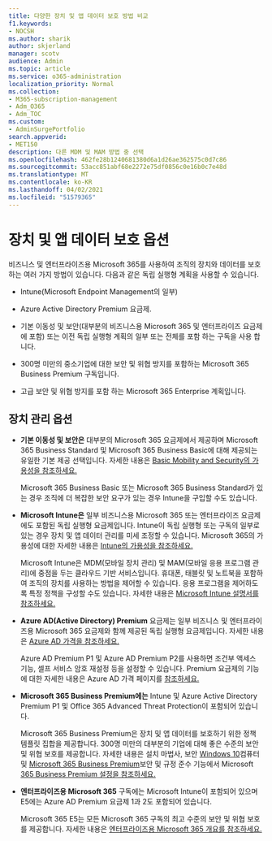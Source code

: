 ```yaml
---
title: 다양한 장치 및 앱 데이터 보호 방법 비교
f1.keywords:
- NOCSH
ms.author: sharik
author: skjerland
manager: scotv
audience: Admin
ms.topic: article
ms.service: o365-administration
localization_priority: Normal
ms.collection:
- M365-subscription-management
- Adm_O365
- Adm_TOC
ms.custom:
- AdminSurgePortfolio
search.appverid:
- MET150
description: 다른 MDM 및 MAM 방법 중 선택
ms.openlocfilehash: 462fe28b1240681380d6a1d26ae362575c0d7c86
ms.sourcegitcommit: 53acc851abf68e2272e75df0856c0e16b0c7e48d
ms.translationtype: MT
ms.contentlocale: ko-KR
ms.lasthandoff: 04/02/2021
ms.locfileid: "51579365"
---
```

# <a name="options-for-protecting-your-devices-and-app-data"></a>장치 및 앱 데이터 보호 옵션

비즈니스 및 엔터프라이즈용 Microsoft 365를 사용하여 조직의 장치와 데이터를 보호하는 여러 가지 방법이 있습니다. 다음과 같은 독립 실행형 계획을 사용할 수 있습니다.

- Intune(Microsoft Endpoint Management의 일부)
- Azure Active Directory Premium 요금제.
- 기본 이동성 및 보안(대부분의 비즈니스용 Microsoft 365 및 엔터프라이즈 요금제에 포함) 또는 이전 독립 실행형 계획의 일부 또는 전체를 포함 하는 구독을 사용 합니다.

- 300명 미만의 중소기업에 대한 보안 및 위협 방지를 포함하는 Microsoft 365 Business Premium 구독입니다.
- 고급 보안 및 위협 방지를 포함 하는 Microsoft 365 Enterprise 계획입니다.

## <a name="device-management-options"></a>장치 관리 옵션

- **기본 이동성 및 보안은** 대부분의 Microsoft 365 요금제에서 제공하며 Microsoft 365 Business Standard 및 Microsoft 365 Business Basic에 대해 제공되는 유일한 기본 제공 선택입니다. 자세한 내용은 [Basic Mobility and Security의 가용성을 참조하세요.](../basic-mobility-security/choose-between-basic-mobility-and-security-and-intune.md#availability-of-basic-mobility-and-security-and-intune) 

    Microsoft 365 Business Basic 또는 Microsoft 365 Business Standard가 있는 경우 조직에 더 복잡한 보안 요구가 있는 경우 Intune을 구입할 수도 있습니다.
 
- **Microsoft Intune은** 일부 비즈니스용 Microsoft 365 또는 엔터프라이즈 요금제에도 포함된 독립 실행형 요금제입니다. Intune이 독립 실행형 또는 구독의 일부로 있는 경우 장치 및 앱 데이터 관리를 미세 조정할 수 있습니다. Microsoft 365의 가용성에 대한 자세한 내용은 [Intune의 가용성을 참조하세요.](../basic-mobility-security/choose-between-basic-mobility-and-security-and-intune.md#availability-of-basic-mobility-and-security-and-intune)

    Microsoft Intune은 MDM(모바일 장치 관리) 및 MAM(모바일 응용 프로그램 관리)에 중점을 두는 클라우드 기반 서비스입니다. 휴대폰, 태블릿 및 노트북을 포함하여 조직의 장치를 사용하는 방법을 제어할 수 있습니다. 응용 프로그램을 제어하도록 특정 정책을 구성할 수도 있습니다. 자세한 내용은 [Microsoft Intune 설명서를 참조하세요.](/mem/intune/)

- **Azure AD(Active Directory) Premium** 요금제는 일부 비즈니스 및 엔터프라이즈용 Microsoft 365 요금제와 함께 제공된 독립 실행형 요금제입니다. 자세한 내용은 [Azure AD 가격을 참조하세요.](https://azure.microsoft.com/pricing/details/active-directory/)

     Azure AD Premium P1 및 Azure AD Premium P2를 사용하면 조건부 액세스 기능, 셀프 서비스 암호 재설정 등을 설정할 수 있습니다. Premium 요금제의 기능에 대한 자세한 내용은 Azure AD 가격 페이지를 [참조하세요.](https://azure.microsoft.com/pricing/details/active-directory/)
- **Microsoft 365 Business Premium에는** Intune 및 Azure Active Directory Premium P1 및 Office 365 Advanced Threat Protection이 포함되어 있습니다. 
 
    Microsoft 365 Business Premium은 장치 및 앱 데이터를 보호하기 위한 정책 템플릿 집합을 제공합니다. 300명 미만의 대부분의 기업에 대해 좋은 수준의 보안 및 위협 보호를 제공합니다. 자세한 내용은 설치 마법사, 보안 [Windows 10](../../business/secure-win-10-pcs.md)컴퓨터 및 [Microsoft 365 Business Premium](../../business/set-up.md)보안 및 규정 준수 기능에서 Microsoft [365 Business Premium 설정을 참조하세요.](../../business/security-features.md)

- **엔터프라이즈용 Microsoft 365** 구독에는 Microsoft Intune이 포함되어 있으며 E5에는 Azure AD Premium 요금제 1과 2도 포함되어 있습니다.

    Microsoft 365 E5는 모든 Microsoft 365 구독의 최고 수준의 보안 및 위협 보호를 제공합니다. 자세한 내용은 [엔터프라이즈용 Microsoft 365 개요를 참조하세요.](../../enterprise/microsoft-365-overview.md)